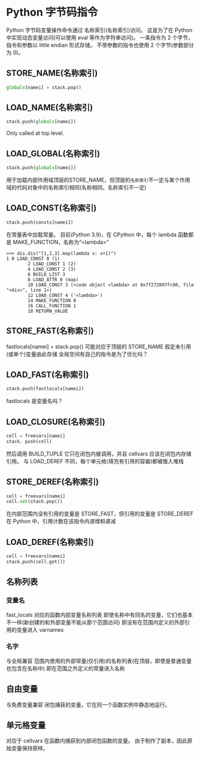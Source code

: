 # Python 字节码指令

Python 字节码变量操作命令通过 名称索引(名称索引)访问。 这是为了在 Python 中实现动态变量访问(可以使用 eval 等作为字符串访问)。
一条指令为 2 个字节，指令和参数以 little endian 形式存储。
不带参数的指令也使用 2 个字节(参数部分为 0)。

## STORE_NAME(名称索引)

```python
globals[namei] = stack.pop()
```

## LOAD_NAME(名称索引)

```python
stack.push(globals[namei])
```

Only called at top level.

## LOAD_GLOBAL(名称索引)

```python
stack.push(globals[namei])
```

用于加载内部作用域顶层的STORE_NAME，但顶层的`名称索引`不一定与某个作用域的代码对象中的名称索引相同(名称相同，名称索引不一定)

## LOAD_CONST(名称索引)

```python
stack.push(consts[namei])
```

在常量表中加载常量。
目前(Python 3.9)，在 CPython 中，每个 lambda 函数都是 MAKE_FUNCTION，名称为“\<lambda\>”

```console
>>> dis.dis("[1,2,3].map(lambda x: x+1)")
1 0 LOAD_CONST 0 (1)
        2 LOAD_CONST 1 (2)
        4 LOAD_CONST 2 (3)
        6 BUILD_LIST 3
        8 LOAD_ATTR 0 (map)
        10 LOAD_CONST 3 (<code object <lambda> at 0x7f272897fc90, file "<dis>", line 1>)
        12 LOAD_CONST 4 ('<lambda>')
        14 MAKE_FUNCTION 0
        16 CALL_FUNCTION 1
        18 RETURN_VALUE
```

## STORE_FAST(名称索引)

fastlocals[namei] = stack.pop()
可能对应于顶层的 STORE_NAME
假定未引用(或单个)变量由此存储
全局空间有自己的指令是为了优化吗？

## LOAD_FAST(名称索引)

```python
stack.push(fastlocals[namei])
```
fastlocals 是变量名吗？

## LOAD_CLOSURE(名称索引)

```python
cell = freevars[namei]
stack. push(cell)
```

然后调用 BUILD_TUPLE
它只在闭包内被调用，并且 cellvars 应该在闭包内存储引用。
与 LOAD_DEREF 不同，每个单元格(填充有引用的容器)都被推入堆栈

## STORE_DEREF(名称索引)

```python
cell = freevars[namei]
cell.set(stack.pop())
```

在内部范围内没有引用的变量是 STORE_FAST，但引用的变量是 STORE_DEREF
在 Python 中，引用计数在该指令内递增和递减

## LOAD_DEREF(名称索引)

```python
cell = freevars[namei]
stack.push(cell.get())
```

## 名称列表

### 变量名

fast_locals 对应的函数内部变量名称列表
即使名称中有同名的变量，它们也基本不一样(新创建的和外部变量不能从那个范围访问)
即没有在范围内定义的外部引用的变量进入 varnames

### 名字

与全局兼容
范围内使用的外部常量(仅引用)的名称列表(在顶层，即使是普通变量也包含在名称中)
即在范围之外定义的常量进入名称

## 自由变量

与免费变量兼容
闭包捕获的变量。它在同一个函数实例中静态地运行。

## 单元格变量

对应于 cellvars
在函数内捕获到内部闭包函数的变量。 由于制作了副本，因此原始变量保持原样。